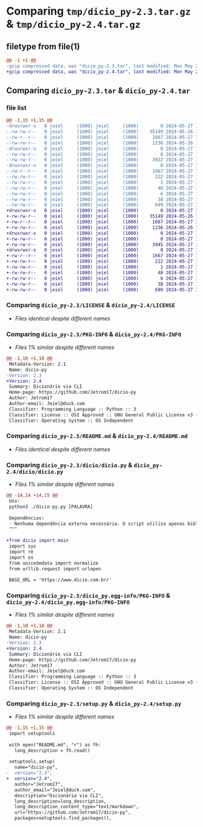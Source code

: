 # Comparing `tmp/dicio_py-2.3.tar.gz` & `tmp/dicio_py-2.4.tar.gz`

## filetype from file(1)

```diff
@@ -1 +1 @@
-gzip compressed data, was "dicio_py-2.3.tar", last modified: Mon May 27 14:56:45 2024, max compression
+gzip compressed data, was "dicio_py-2.4.tar", last modified: Mon May 27 15:07:00 2024, max compression
```

## Comparing `dicio_py-2.3.tar` & `dicio_py-2.4.tar`

### file list

```diff
@@ -1,15 +1,15 @@
-drwxrwxr-x   0 jeiel     (1000) jeiel     (1000)        0 2024-05-27 14:56:45.654386 dicio_py-2.3/
--rw-rw-r--   0 jeiel     (1000) jeiel     (1000)    35149 2024-05-26 14:04:54.000000 dicio_py-2.3/LICENSE
--rw-r--r--   0 jeiel     (1000) jeiel     (1000)     1667 2024-05-27 14:56:45.650386 dicio_py-2.3/PKG-INFO
--rw-rw-r--   0 jeiel     (1000) jeiel     (1000)     1236 2024-05-26 14:43:55.000000 dicio_py-2.3/README.md
-drwxrwxr-x   0 jeiel     (1000) jeiel     (1000)        0 2024-05-27 14:56:45.630386 dicio_py-2.3/dicio/
--rw-rw-r--   0 jeiel     (1000) jeiel     (1000)        0 2024-05-27 14:18:42.000000 dicio_py-2.3/dicio/__init__.py
--rw-rw-r--   0 jeiel     (1000) jeiel     (1000)     3922 2024-05-27 14:56:06.000000 dicio_py-2.3/dicio/dicio.py
-drwxrwxr-x   0 jeiel     (1000) jeiel     (1000)        0 2024-05-27 14:56:45.650386 dicio_py-2.3/dicio_py.egg-info/
--rw-r--r--   0 jeiel     (1000) jeiel     (1000)     1667 2024-05-27 14:56:45.000000 dicio_py-2.3/dicio_py.egg-info/PKG-INFO
--rw-rw-r--   0 jeiel     (1000) jeiel     (1000)      222 2024-05-27 14:56:45.000000 dicio_py-2.3/dicio_py.egg-info/SOURCES.txt
--rw-rw-r--   0 jeiel     (1000) jeiel     (1000)        1 2024-05-27 14:56:45.000000 dicio_py-2.3/dicio_py.egg-info/dependency_links.txt
--rw-rw-r--   0 jeiel     (1000) jeiel     (1000)       40 2024-05-27 14:56:45.000000 dicio_py-2.3/dicio_py.egg-info/entry_points.txt
--rw-rw-r--   0 jeiel     (1000) jeiel     (1000)        6 2024-05-27 14:56:45.000000 dicio_py-2.3/dicio_py.egg-info/top_level.txt
--rw-rw-r--   0 jeiel     (1000) jeiel     (1000)       38 2024-05-27 14:56:45.654386 dicio_py-2.3/setup.cfg
--rw-rw-r--   0 jeiel     (1000) jeiel     (1000)      699 2024-05-27 14:56:25.000000 dicio_py-2.3/setup.py
+drwxrwxr-x   0 jeiel     (1000) jeiel     (1000)        0 2024-05-27 15:07:00.879776 dicio_py-2.4/
+-rw-rw-r--   0 jeiel     (1000) jeiel     (1000)    35149 2024-05-26 14:04:54.000000 dicio_py-2.4/LICENSE
+-rw-r--r--   0 jeiel     (1000) jeiel     (1000)     1667 2024-05-27 15:07:00.879776 dicio_py-2.4/PKG-INFO
+-rw-rw-r--   0 jeiel     (1000) jeiel     (1000)     1236 2024-05-26 14:43:55.000000 dicio_py-2.4/README.md
+drwxrwxr-x   0 jeiel     (1000) jeiel     (1000)        0 2024-05-27 15:07:00.871776 dicio_py-2.4/dicio/
+-rw-rw-r--   0 jeiel     (1000) jeiel     (1000)        0 2024-05-27 14:18:42.000000 dicio_py-2.4/dicio/__init__.py
+-rw-rw-r--   0 jeiel     (1000) jeiel     (1000)     3945 2024-05-27 15:06:26.000000 dicio_py-2.4/dicio/dicio.py
+drwxrwxr-x   0 jeiel     (1000) jeiel     (1000)        0 2024-05-27 15:07:00.879776 dicio_py-2.4/dicio_py.egg-info/
+-rw-r--r--   0 jeiel     (1000) jeiel     (1000)     1667 2024-05-27 15:07:00.000000 dicio_py-2.4/dicio_py.egg-info/PKG-INFO
+-rw-rw-r--   0 jeiel     (1000) jeiel     (1000)      222 2024-05-27 15:07:00.000000 dicio_py-2.4/dicio_py.egg-info/SOURCES.txt
+-rw-rw-r--   0 jeiel     (1000) jeiel     (1000)        1 2024-05-27 15:07:00.000000 dicio_py-2.4/dicio_py.egg-info/dependency_links.txt
+-rw-rw-r--   0 jeiel     (1000) jeiel     (1000)       40 2024-05-27 15:07:00.000000 dicio_py-2.4/dicio_py.egg-info/entry_points.txt
+-rw-rw-r--   0 jeiel     (1000) jeiel     (1000)        6 2024-05-27 15:07:00.000000 dicio_py-2.4/dicio_py.egg-info/top_level.txt
+-rw-rw-r--   0 jeiel     (1000) jeiel     (1000)       38 2024-05-27 15:07:00.879776 dicio_py-2.4/setup.cfg
+-rw-rw-r--   0 jeiel     (1000) jeiel     (1000)      699 2024-05-27 15:03:59.000000 dicio_py-2.4/setup.py
```

### Comparing `dicio_py-2.3/LICENSE` & `dicio_py-2.4/LICENSE`

 * *Files identical despite different names*

### Comparing `dicio_py-2.3/PKG-INFO` & `dicio_py-2.4/PKG-INFO`

 * *Files 1% similar despite different names*

```diff
@@ -1,10 +1,10 @@
 Metadata-Version: 2.1
 Name: dicio-py
-Version: 2.3
+Version: 2.4
 Summary: Dicionário via CLI
 Home-page: https://github.com/Jetrom17/dicio-py
 Author: Jetrom17
 Author-email: Jeiel@duck.com
 Classifier: Programming Language :: Python :: 3
 Classifier: License :: OSI Approved :: GNU General Public License v3 (GPLv3)
 Classifier: Operating System :: OS Independent
```

### Comparing `dicio_py-2.3/README.md` & `dicio_py-2.4/README.md`

 * *Files identical despite different names*

### Comparing `dicio_py-2.3/dicio/dicio.py` & `dicio_py-2.4/dicio/dicio.py`

 * *Files 1% similar despite different names*

```diff
@@ -14,14 +14,15 @@
 Uso:
 python3 ./dicio-py.py [PALAVRA]
 
 Dependências:
 - Nenhuma dependência externa necessária. O script utiliza apenas bibliotecas padrão do Python 3.
 """
 
+from dicio import main
 import sys
 import re
 import os
 from unicodedata import normalize
 from urllib.request import urlopen
 
 BASE_URL = 'https://www.dicio.com.br/'
```

### Comparing `dicio_py-2.3/dicio_py.egg-info/PKG-INFO` & `dicio_py-2.4/dicio_py.egg-info/PKG-INFO`

 * *Files 1% similar despite different names*

```diff
@@ -1,10 +1,10 @@
 Metadata-Version: 2.1
 Name: dicio-py
-Version: 2.3
+Version: 2.4
 Summary: Dicionário via CLI
 Home-page: https://github.com/Jetrom17/dicio-py
 Author: Jetrom17
 Author-email: Jeiel@duck.com
 Classifier: Programming Language :: Python :: 3
 Classifier: License :: OSI Approved :: GNU General Public License v3 (GPLv3)
 Classifier: Operating System :: OS Independent
```

### Comparing `dicio_py-2.3/setup.py` & `dicio_py-2.4/setup.py`

 * *Files 1% similar despite different names*

```diff
@@ -1,15 +1,15 @@
 import setuptools
 
 with open("README.md", "r") as fh:
   long_description = fh.read()
 
 setuptools.setup(
   name="dicio-py",
-  version="2.3",
+  version="2.4",
   author="Jetrom17",
   author_email="Jeiel@duck.com",
   description="Dicionário via CLI",
   long_description=long_description,
   long_description_content_type="text/markdown",
   url="https://github.com/Jetrom17/dicio-py",
   packages=setuptools.find_packages(),
```

